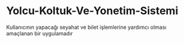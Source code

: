 # Yolcu-Koltuk-Ve-Yonetim-Sistemi
Kullanıcının yapacağı seyahat ve bilet işlemlerine yardımcı olması amaçlanan bir uygulamadır
